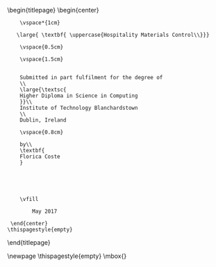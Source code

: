 \begin{titlepage}
    \begin{center}
    
        \vspace*{1cm}
        
       \large{ \textbf{ \uppercase{Hospitality Materials Control\\}}}
        
        \vspace{0.5cm}
        
        \vspace{1.5cm}

 
        Submitted in part fulfilment for the degree of
        \\
        \large{\textsc{
        Higher Diploma in Science in Computing
        }}\\
        Institute of Technology Blanchardstown
        \\
        Dublin, Ireland
        
        \vspace{0.8cm}        
         
        by\\
        \textbf{
        Florica Coste
        }

       

        
        
        \vfill
  
            May 2017

     \end{center}
    \thispagestyle{empty}
\end{titlepage} 

\newpage
\thispagestyle{empty}
\mbox{}
